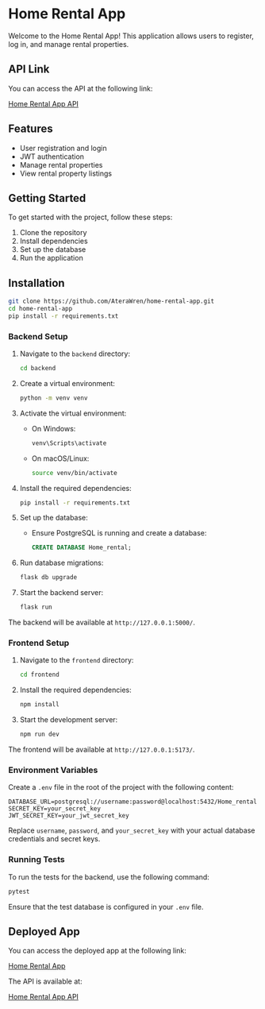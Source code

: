 # Home Rental App

Welcome to the Home Rental App! This application allows users to register, log in, and manage rental properties.

## API Link

You can access the API at the following link:

[Home Rental App API](http://127.0.0.1:5000/)

## Features

- User registration and login
- JWT authentication
- Manage rental properties
- View rental property listings

## Getting Started

To get started with the project, follow these steps:

1. Clone the repository
2. Install dependencies
3. Set up the database
4. Run the application

## Installation

```sh
git clone https://github.com/AteraWren/home-rental-app.git
cd home-rental-app
pip install -r requirements.txt
```

### Backend Setup

1. Navigate to the `backend` directory:

   ```sh
   cd backend
   ```

2. Create a virtual environment:

   ```sh
   python -m venv venv
   ```

3. Activate the virtual environment:

   - On Windows:
     ```sh
     venv\Scripts\activate
     ```
   - On macOS/Linux:
     ```sh
     source venv/bin/activate
     ```

4. Install the required dependencies:

   ```sh
   pip install -r requirements.txt
   ```

5. Set up the database:

   - Ensure PostgreSQL is running and create a database:
     ```sql
     CREATE DATABASE Home_rental;
     ```

6. Run database migrations:

   ```sh
   flask db upgrade
   ```

7. Start the backend server:
   ```sh
   flask run
   ```

The backend will be available at `http://127.0.0.1:5000/`.

### Frontend Setup

1. Navigate to the `frontend` directory:

   ```sh
   cd frontend
   ```

2. Install the required dependencies:

   ```sh
   npm install
   ```

3. Start the development server:
   ```sh
   npm run dev
   ```

The frontend will be available at `http://127.0.0.1:5173/`.

### Environment Variables

Create a `.env` file in the root of the project with the following content:

```env
DATABASE_URL=postgresql://username:password@localhost:5432/Home_rental
SECRET_KEY=your_secret_key
JWT_SECRET_KEY=your_jwt_secret_key
```

Replace `username`, `password`, and `your_secret_key` with your actual database credentials and secret keys.

### Running Tests

To run the tests for the backend, use the following command:

```sh
pytest
```

Ensure that the test database is configured in your `.env` file.

## Deployed App

You can access the deployed app at the following link:

[Home Rental App](https://homesearch-frontend.onrender.com)

The API is available at:

[Home Rental App API](https://homesearch-px45.onrender.com)
